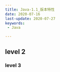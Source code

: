 ```yaml
---
title: Java-1.1_版本特性
date: 2020-07-16
last-update: 2020-07-27
keywords:
 - Java

---
```


## level 2
### level 3
